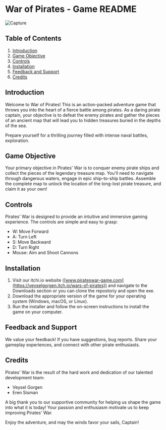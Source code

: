 # War of Pirates - Game README


![Capture](https://github.com/vgorgen/WarOfPirates/assets/92218276/b95dc95c-f461-48a7-9ed2-a62a52b15e5a)


## Table of Contents

1. [Introduction](#introduction)
2. [Game Objective](#game-objective)
3. [Controls](#controls)
5. [Installation](#installation)
8. [Feedback and Support](#feedback-and-support)
9. [Credits](#credits)

## Introduction

Welcome to War of Pirates! This is an action-packed adventure game that throws you into the heart of a fierce battle among pirates. As a daring pirate captain, your objective is to defeat the enemy pirates and gather the pieces of an ancient map that will lead you to hidden treasures buried in the depths of the sea.

Prepare yourself for a thrilling journey filled with intense naval battles, exploration.

## Game Objective

Your primary objective in Pirates' War is to conquer enemy pirate ships and collect the pieces of the legendary treasure map. You'll need to navigate through dangerous waters, engage in epic ship-to-ship battles. Assemble the complete map to unlock the location of the long-lost pirate treasure, and claim it as your own!


## Controls

Pirates' War is designed to provide an intuitive and immersive gaming experience. The controls are simple and easy to grasp:

- W: Move Forward
- A: Turn Left
- S: Move Backward
- D: Turn Right
- Mouse: Aim and Shoot Cannons

## Installation

1. Visit our itchi.io website ([www.pirateswar-game.com](https://veyselgorgen.itch.io/wars-of-pirates)) and navigate to the Downloads section or you can clone the repostoriy and open the exe.
2. Download the appropriate version of the game for your operating system (Windows, macOS, or Linux).
3. Run the installer and follow the on-screen instructions to install the game on your computer.


## Feedback and Support

We value your feedback! If you have suggestions, bug reports. Share your gameplay experiences, and connect with other pirate enthusiasts.

## Credits

Pirates' War is the result of the hard work and dedication of our talented development team:

- Veysel Gorgen
- Eren Sisman

A big thank you to our supportive community for helping us shape the game into what it is today! Your passion and enthusiasm motivate us to keep improving Pirates' War.

Enjoy the adventure, and may the winds favor your sails, Captain!

